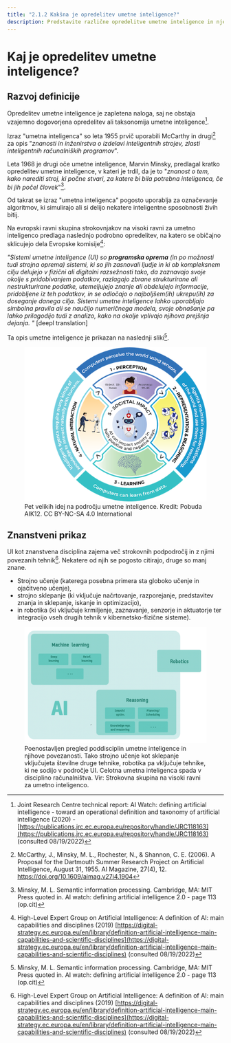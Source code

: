 ```yaml
---
title: "2.1.2 Kakšna je opredelitev umetne inteligence?"
description: Predstavite različne opredelitve umetne inteligence in njenih področij
---
```

# Kaj je opredelitev umetne inteligence?

## Razvoj definicije

Opredelitev umetne inteligence je zapletena naloga, saj ne obstaja vzajemno dogovorjena opredelitev ali taksonomija umetne inteligence[^1].

Izraz "umetna inteligenca" so leta 1955 prvič uporabili McCarthy in drugi[^2] za opis "*znanosti in inženirstva o izdelavi inteligentnih strojev, zlasti inteligentnih računalniških programov*".

Leta 1968 je drugi oče umetne inteligence, Marvin Minsky, predlagal kratko opredelitev umetne inteligence, v kateri je trdil, da je to "*znanost o tem, kako narediti stroj, ki počne stvari, za katere bi bila potrebna inteligenca, če bi jih počel človek*"[^3].

Od takrat se izraz "umetna inteligenca" pogosto uporablja za označevanje algoritmov, ki simulirajo ali si delijo nekatere inteligentne sposobnosti živih bitij.

Na evropski ravni skupina strokovnjakov na visoki ravni za umetno inteligenco predlaga naslednjo podrobno opredelitev, na katero se običajno sklicujejo dela Evropske komisije[^4]:

*"Sistemi umetne inteligence (UI) so* ***programska oprema*** *(in po možnosti tudi strojna oprema) sistemi, ki so jih zasnovali ljudje in ki ob kompleksnem cilju delujejo v fizični ali digitalni razsežnosti tako, da zaznavajo svoje okolje s pridobivanjem podatkov, razlagajo zbrane strukturirane ali nestrukturirane podatke, utemeljujejo znanje ali obdelujejo informacije, pridobljene iz teh podatkov, in se odločajo o najboljšem(ih) ukrepu(ih) za doseganje danega cilja. Sistemi umetne inteligence lahko uporabljajo simbolna pravila ali se naučijo numeričnega modela, svoje obnašanje pa lahko prilagodijo tudi z analizo, kako na okolje vplivajo njihova prejšnja dejanja. "* [deepl translation]

Ta opis umetne inteligence je prikazan na naslednji sliki[^3].

<figure>
	 <img src="Images/AI4K12_Five_Big_Ideas_Graphic.png" />
	 <figcaption> Pet velikih idej na področju umetne inteligence. Kredit: Pobuda AIK12. CC BY-NC-SA 4.0 International </figcaption>
</figure>

## Znanstveni prikaz

UI kot znanstvena disciplina zajema več strokovnih podpodročij in z njimi povezanih tehnik[^4]. Nekatere od njih se pogosto citirajo, druge so manj znane.

- Strojno učenje (katerega posebna primera sta globoko učenje in ojačitveno učenje),
- strojno sklepanje (ki vključuje načrtovanje, razporejanje, predstavitev znanja in sklepanje, iskanje in optimizacijo),
- in robotika (ki vključuje krmiljenje, zaznavanje, senzorje in aktuatorje ter integracijo vseh drugih tehnik v kibernetsko-fizične sisteme).

<figure>
  <img src="Images/AI-sub-disciplines.png" />
  <figcaption> Poenostavljen pregled poddisciplin umetne inteligence in njihove povezanosti. Tako strojno učenje kot sklepanje vključujeta številne druge tehnike, robotika pa vključuje tehnike, ki ne sodijo v področje UI. Celotna umetna inteligenca spada v disciplino računalništva. Vir: Strokovna skupina na visoki ravni za umetno inteligenco.</figcaption>
</figure>

[^1]: Joint Research Centre technical report: AI Watch: defining artificial intelligence - toward an operational definition and taxonomy of artificial intelligence (2020) - [https://publications.jrc.ec.europa.eu/repository/handle/JRC118163](https://publications.jrc.ec.europa.eu/repository/handle/JRC118163) (consulted 08/19/2022)

[^2]: McCarthy, J., Minsky, M. L., Rochester, N., & Shannon, C. E. (2006). A Proposal for the Dartmouth Summer Research Project on Artificial Intelligence, August 31, 1955. AI Magazine, 27(4), 12. https://doi.org/10.1609/aimag.v27i4.1904

[^3]: Minsky, M. L. Semantic information processing. Cambridge, MA: MIT Press quoted in. AI watch: defining artificial intelligence 2.0 - page 113 (op.cit)

[^4]: High-Level Expert Group on Artificial Intelligence: A definition of AI: main capabilities and disciplines (2019) [https://digital-strategy.ec.europa.eu/en/library/definition-artificial-intelligence-main-capabilities-and-scientific-disciplines](https://digital-strategy.ec.europa.eu/en/library/definition-artificial-intelligence-main-capabilities-and-scientific-disciplines) (consulted 08/19/2022)
